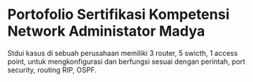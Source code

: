 


# Portofolio Sertifikasi Kompetensi Network Administator Madya

Stdui kasus di sebuah perusahaan memiliki 3 router, 5 swicth, 1 access point, untuk mengkonfigurasi dan berfungsi sesuai dengan perintah, port security, routing RIP, OSPF.
